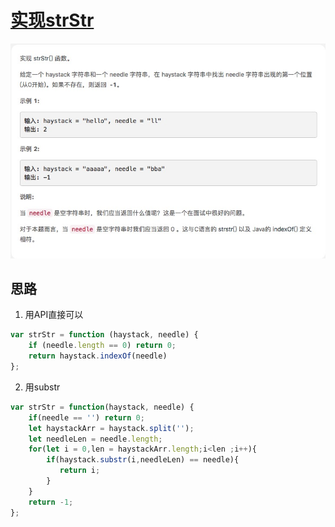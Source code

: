 # [实现strStr](https://leetcode-cn.com/explore/interview/card/top-interview-questions-easy/5/strings/38/)

![strStr](./imgs/strStr.png)

## 思路

1. 用API直接可以

```js
var strStr = function (haystack, needle) {
    if (needle.length == 0) return 0;
    return haystack.indexOf(needle)
};
```
2. 用substr

```js
var strStr = function(haystack, needle) {
    if(needle == '') return 0;
    let haystackArr = haystack.split('');
    let needleLen = needle.length;
    for(let i = 0,len = haystackArr.length;i<len ;i++){
        if(haystack.substr(i,needleLen) == needle){
           return i;
        }
    }
    return -1;
};
```